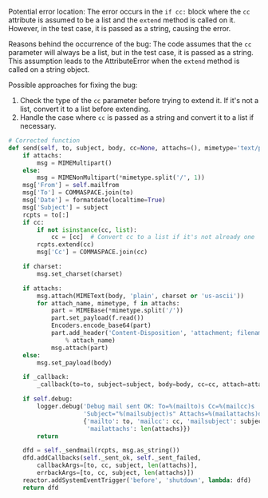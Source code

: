Potential error location: The error occurs in the `if cc:` block where the `cc` attribute is assumed to be a list and the `extend` method is called on it. However, in the test case, it is passed as a string, causing the error.

Reasons behind the occurrence of the bug: The code assumes that the `cc` parameter will always be a list, but in the test case, it is passed as a string. This assumption leads to the AttributeError when the `extend` method is called on a string object.

Possible approaches for fixing the bug:
1. Check the type of the `cc` parameter before trying to extend it. If it's not a list, convert it to a list before extending.
2. Handle the case where `cc` is passed as a string and convert it to a list if necessary.

```python
# Corrected function
def send(self, to, subject, body, cc=None, attachs=(), mimetype='text/plain', charset=None, _callback=None):
    if attachs:
        msg = MIMEMultipart()
    else:
        msg = MIMENonMultipart(*mimetype.split('/', 1))
    msg['From'] = self.mailfrom
    msg['To'] = COMMASPACE.join(to)
    msg['Date'] = formatdate(localtime=True)
    msg['Subject'] = subject
    rcpts = to[:]
    if cc:
        if not isinstance(cc, list):
            cc = [cc]  # Convert cc to a list if it's not already one
        rcpts.extend(cc)
        msg['Cc'] = COMMASPACE.join(cc)

    if charset:
        msg.set_charset(charset)

    if attachs:
        msg.attach(MIMEText(body, 'plain', charset or 'us-ascii'))
        for attach_name, mimetype, f in attachs:
            part = MIMEBase(*mimetype.split('/'))
            part.set_payload(f.read())
            Encoders.encode_base64(part)
            part.add_header('Content-Disposition', 'attachment; filename="%s"' \
                % attach_name)
            msg.attach(part)
    else:
        msg.set_payload(body)

    if _callback:
        _callback(to=to, subject=subject, body=body, cc=cc, attach=attachs, msg=msg)

    if self.debug:
        logger.debug('Debug mail sent OK: To=%(mailto)s Cc=%(mailcc)s '
                     'Subject="%(mailsubject)s" Attachs=%(mailattachs)d',
                     {'mailto': to, 'mailcc': cc, 'mailsubject': subject,
                      'mailattachs': len(attachs)})
        return

    dfd = self._sendmail(rcpts, msg.as_string())
    dfd.addCallbacks(self._sent_ok, self._sent_failed,
        callbackArgs=[to, cc, subject, len(attachs)],
        errbackArgs=[to, cc, subject, len(attachs)])
    reactor.addSystemEventTrigger('before', 'shutdown', lambda: dfd)
    return dfd
```
